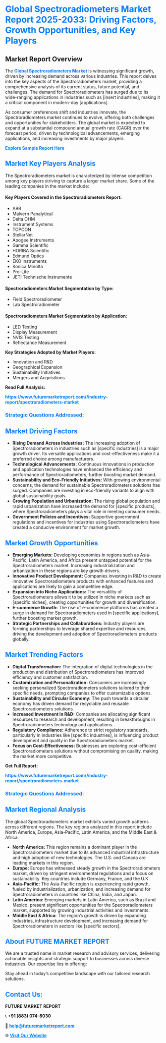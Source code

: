 <h1 style="color: #007BFF;">Global Spectroradiometers Market Report 2025-2033: Driving Factors, Growth Opportunities, and Key Players</h1>

<section id="overview">
<h2>Market Report Overview</h2>
<p>The <a href="https://www.futuremarketreport.com//industry-report/spectroradiometers-market" style="color: #007BFF; text-decoration: none;"><strong>Global Spectroradiometers Market</strong></a> is witnessing significant growth, driven by increasing demand across various industries. This report delves into the key aspects of the Spectroradiometers market, providing a comprehensive analysis of its current status, future potential, and challenges. The demand for Spectroradiometers has surged due to its wide-ranging applications in industries such as [insert industries], making it a critical component in modern-day [applications].</p>
<p>As consumer preferences shift and industries innovate, the Spectroradiometers market continues to evolve, offering both challenges and opportunities for stakeholders. The global market is expected to expand at a substantial compound annual growth rate (CAGR) over the forecast period, driven by technological advancements, emerging applications, and increasing investments by major players.</p>
</section>

<section id="overview">
<p><a href="https://www.futuremarketreport.com//request-sample/reportId=92521" style="color: #007BFF; text-decoration: none;"><strong>Explore Sample Report Here</strong></a></p>
</section>

<section id="key-players">
<h2 style="color: #007BFF;">Market Key Players Analysis</h2>
<p>The Spectroradiometers market is characterized by intense competition among key players striving to capture a larger market share. Some of the leading companies in the market include:</p>
<h4>Key Players Covered in the Spectroradiometers Report:</h4>
<ul><li>ABB</li><li>Malvern Panalytical</li><li>Delta OHM</li><li>Instrument Systems</li><li>TOPCON</li><li>StellarNet</li><li>Apogee Instruments</li><li>Gamma Scientific</li><li>HORIBA Scientific</li><li>Edmund Optics</li><li>EKO Instruments</li><li>Konica Minolta</li><li>Pro-Lite</li><li>JETI Technische Instrumente</li></ul>
<h4>Spectroradiometers Market Segmentation by Type:</h4>
<ul><li>Field Spectroradiometer</li><li>Lab Spectroradiometer</li></ul>

<h4>Spectroradiometers Market Segmentation by Application:</h4>
<ul><li>LED Testing</li><li>Display Measurement</li><li>NVIS Testing</li><li>Reflectance Measurement</li></ul>
<p><strong>Key Strategies Adopted by Market Players:</strong></p>
<ul>
<li>Innovation and R&D</li>
<li>Geographical Expansion</li>
<li>Sustainability Initiatives</li>
<li>Mergers and Acquisitions</li>
</ul>
</section>

<section>
<p><strong>Read Full Analysis: </strong></p><a href="https://www.futuremarketreport.com//industry-report/spectroradiometers-market" style="color: #007BFF; text-decoration: none;"><strong>https://www.futuremarketreport.com//industry-report/spectroradiometers-market</strong></a>
<h3 style="color: #007BFF;">Strategic Questions Addressed:</h3>
</section>

<section id="driving-factors">
<h2 style="color: #007BFF;">Market Driving Factors</h2>
<ul>
<li><strong>Rising Demand Across Industries:</strong> The increasing adoption of Spectroradiometers in industries such as [specific industries] is a major growth driver. Its versatile applications and cost-effectiveness make it a preferred choice among manufacturers.</li>
<li><strong>Technological Advancements:</strong> Continuous innovations in production and application technologies have enhanced the efficiency and performance of Spectroradiometers, further boosting market demand.</li>
<li><strong>Sustainability and Eco-Friendly Initiatives:</strong> With growing environmental concerns, the demand for sustainable Spectroradiometers solutions has surged. Companies are investing in eco-friendly variants to align with global sustainability goals.</li>
<li><strong>Growing Population and Urbanization:</strong> The rising global population and rapid urbanization have increased the demand for [specific products], where Spectroradiometers plays a vital role in meeting consumer needs.</li>
<li><strong>Government Policies and Incentives:</strong> Supportive government regulations and incentives for industries using Spectroradiometers have created a conducive environment for market growth.</li>
</ul>
</section>

<section id="growth-opportunities">
<h2 style="color: #007BFF;">Market Growth Opportunities</h2>
<ul>
<li><strong>Emerging Markets:</strong> Developing economies in regions such as Asia-Pacific, Latin America, and Africa present untapped potential for the Spectroradiometers market. Increasing industrialization and urbanization in these regions are key growth drivers.</li>
<li><strong>Innovative Product Development:</strong> Companies investing in R&D to create innovative Spectroradiometers products with enhanced features and applications are likely to gain a competitive edge.</li>
<li><strong>Expansion into Niche Applications:</strong> The versatility of Spectroradiometers allows it to be utilized in niche markets such as [specific niches], creating opportunities for growth and diversification.</li>
<li><strong>E-commerce Growth:</strong> The rise of e-commerce platforms has created a surge in demand for Spectroradiometers used in [specific applications], further boosting market growth.</li>
<li><strong>Strategic Partnerships and Collaborations:</strong> Industry players are forming partnerships to leverage shared expertise and resources, driving the development and adoption of Spectroradiometers products globally.</li>
</ul>
</section>

<section id="trending-factors">
<h2 style="color: #007BFF;">Market Trending Factors</h2>
<ul>
<li><strong>Digital Transformation:</strong> The integration of digital technologies in the production and distribution of Spectroradiometers has improved efficiency and customer satisfaction.</li>
<li><strong>Customization and Personalization:</strong> Consumers are increasingly seeking personalized Spectroradiometers solutions tailored to their specific needs, prompting companies to offer customizable options.</li>
<li><strong>Sustainability and Circular Economy:</strong> The push towards a circular economy has driven demand for recyclable and reusable Spectroradiometers solutions.</li>
<li><strong>Increased Investment in R&D:</strong> Companies are allocating significant resources to research and development, resulting in breakthroughs in Spectroradiometers technology and applications.</li>
<li><strong>Regulatory Compliance:</strong> Adherence to strict regulatory standards, particularly in industries like [specific industries], is influencing product development and quality in the Spectroradiometers market.</li>
<li><strong>Focus on Cost-Effectiveness:</strong> Businesses are exploring cost-efficient Spectroradiometers solutions without compromising on quality, making the market more competitive.</li>
</ul>
</section>

<section>
<p><strong>Get Full Report: </strong></p><a href="https://www.futuremarketreport.com//industry-report/spectroradiometers-market" style="color: #007BFF; text-decoration: none;"><strong>https://www.futuremarketreport.com//industry-report/spectroradiometers-market</strong></a>
<h3 style="color: #007BFF;">Strategic Questions Addressed:</h3>
</section>


<section id="regional-analysis">
<h2 style="color: #007BFF;">Market Regional Analysis</h2>
<p>The global Spectroradiometers market exhibits varied growth patterns across different regions. The key regions analyzed in this report include North America, Europe, Asia-Pacific, Latin America, and the Middle East & Africa:</p>
<ul>
<li><strong>North America:</strong> This region remains a dominant player in the Spectroradiometers market due to its advanced industrial infrastructure and high adoption of new technologies. The U.S. and Canada are leading markets in this region.</li>
<li><strong>Europe:</strong> Europe has witnessed steady growth in the Spectroradiometers market, driven by stringent environmental regulations and a focus on sustainability. Key countries include Germany, France, and the U.K.</li>
<li><strong>Asia-Pacific:</strong> The Asia-Pacific region is experiencing rapid growth, fueled by industrialization, urbanization, and increasing demand for Spectroradiometers in countries like China, India, and Japan.</li>
<li><strong>Latin America:</strong> Emerging markets in Latin America, such as Brazil and Mexico, present significant opportunities for the Spectroradiometers market, supported by growing industrial activities and investments.</li>
<li><strong>Middle East & Africa:</strong> The region’s growth is driven by expanding industries, infrastructure development, and increasing demand for Spectroradiometers in sectors like [specific sectors].</li>
</ul>
</section>

<footer>
<h2 style="color: #007BFF;">About FUTURE MARKET REPORT</h2>
<p>We are a trusted name in market research and advisory services, delivering actionable insights and strategic support to businesses across diverse industries. Our expertise lies in offering:</p>

<p>Stay ahead in today’s competitive landscape with our tailored research solutions.</p>

<h2 style="color: #007BFF;">Contact Us:</h2>
<p><strong>FUTURE MARKET REPORT</strong></p>
<p>📞 <strong>+91 (883) 074-8030</strong></p>
<p>📧 <strong><a href="mailto:help@futuremarketreport.com" style="color: #007BFF;">help@futuremarketreport.com</a></strong></p>
<p>🌐 <strong><a href="https://www.futuremarketreport.com/" style="color: #007BFF;">Visit Our Website</a></strong></p>
</footer>
